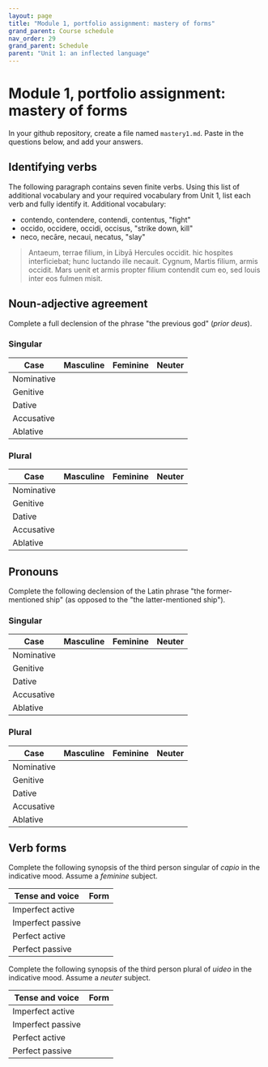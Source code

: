 ```yaml
---
layout: page
title: "Module 1, portfolio assignment: mastery of forms"
grand_parent: Course schedule
nav_order: 29
grand_parent: Schedule
parent: "Unit 1: an inflected language"
---
```



# Module 1, portfolio assignment: mastery of forms

In your github repository, create a file named `mastery1.md`. Paste in the questions below, and add your answers.

## Identifying verbs

The following paragraph contains seven finite verbs. Using this list of additional vocabulary and your required vocabulary from Unit 1, list each verb and fully identify it.  Additional vocabulary:


- contendo, contendere, contendi, contentus, "fight"
- occido, occidere, occidi, occisus, "strike down, kill"
- neco, necāre, necaui, necatus, "slay"

> Antaeum, terrae filium, in Libyā Hercules occidit. hic hospites interficiebat; hunc luctando ille necauit. Cygnum, Martis filium, armis occidit. Mars uenit et armis propter filium contendit cum eo, sed Iouis inter eos fulmen misit.


## Noun-adjective agreement

Complete a full declension of the phrase "the previous god" (*prior deus*).

### Singular 

| Case |	Masculine |	Feminine |	Neuter |
| --- | --- | --- | --- |
| Nominative |	 |	|	 |
| Genitive |	 |	|	 |
| Dative 	|	 |	|	 |
| Accusative |	 |	|	 |
| Ablative |	 |	|	 |



### Plural 

| Case |	Masculine |	Feminine |	Neuter |
| --- | --- | --- | --- |
| Nominative |	 |	|	 |
| Genitive |	 |	|	 |
| Dative 	|	 |	|	 |
| Accusative |	 |	|	 |
| Ablative |	 |	|	 |


## Pronouns

Complete the following declension of the Latin phrase "the former-mentioned ship" (as opposed to the "the latter-mentioned ship").


### Singular 

| Case |	Masculine |	Feminine |	Neuter |
| --- | --- | --- | --- |
| Nominative |	 |	|	 |
| Genitive |	 |	|	 |
| Dative 	|	 |	|	 |
| Accusative |	 |	|	 |
| Ablative |	 |	|	 |


### Plural 

| Case |	Masculine |	Feminine |	Neuter |
| --- | --- | --- | --- |
| Nominative |	 |	|	 |
| Genitive |	 |	|	 |
| Dative 	|	 |	|	 |
| Accusative |	 |	|	 |
| Ablative |	 |	|	 |


## Verb forms

Complete the following synopsis of the third person singular of *capio* in the indicative mood. Assume a *feminine* subject.

| Tense and voice | Form | 
| --- | --- |
| Imperfect active | |
| Imperfect passive | |
| Perfect active |  | 
| Perfect passive | |


Complete the following synopsis of the third person plural of *uideo* in the indicative mood. Assume a *neuter* subject.



| Tense and voice | Form | 
| --- | --- |
| Imperfect active | |
| Imperfect passive | |
| Perfect active |  | 
| Perfect passive | |
